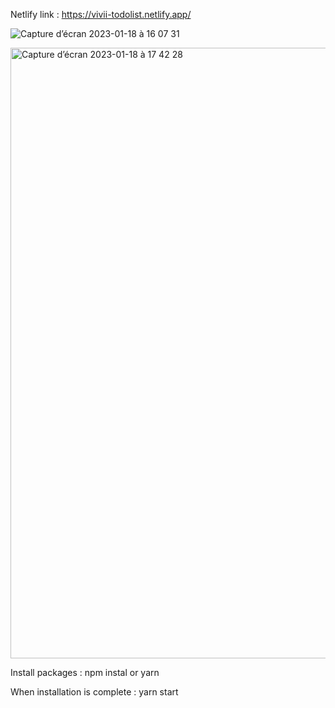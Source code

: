 Netlify link : https://vivii-todolist.netlify.app/

![Capture d’écran 2023-01-18 à 16 07 31](https://user-images.githubusercontent.com/113997367/213207405-69ffe184-b28f-41b7-a9ce-0110b33b25cf.png)

<img width="977" alt="Capture d’écran 2023-01-18 à 17 42 28" src="https://user-images.githubusercontent.com/113997367/213241626-94a83eda-5feb-49e0-b29f-c19e25f4193c.png">

Install packages : npm instal or yarn

When installation is complete : yarn start
